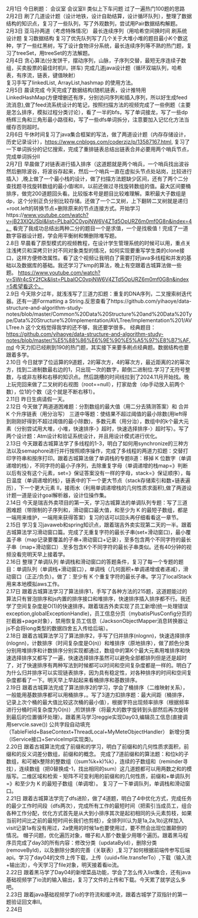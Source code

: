 2月1日 今日刷题： 会议室 会议室II 类似上下车问题   过了一遍热门100题的思路     
2月2日 刷了几道设计题（设计地铁，设计自助结算，设计循环队列），整理了数据结构的知识点，复习了一些队列，写了外观数列，尝试用Pair数据结构解题。   
2月3日 亚马孙两道（考虑特殊情况） 最长连续序列（用哈希空间换时间 刷系统设计题 复习数据结构 复习了优先队列写了几个关于大堆小堆的题目最小K个数这种，学了一些红黑树，写了设计食物评分系统，最长连续序列等不熟的热门题，复习了treeSet，用treeSet的方法解题。      
2月4日 贪心算法(分发饼干，摆动序列，山脉，子序列交替，最短无序连续子数组，买卖股票的最佳时机II，拼车) 完成几道java设计题（循环双端队列，哈希表，有序流，链表，键值映射）   
复习手写了linkedList, ArrayList,hashmap 的使用方法。      
2月5日 晨读完成 今天完成了数据结构(随机链表，设计推特用LinkedHashMap(方便增删还有序，分别访问序列和插入序列，所以好生成feed流消息),做了feed流系统设计的笔记，按照扫描方法的视频完成了一些例题（主要是怎么排序，模拟过程分类讨论），看了一半的bfs，写了单词接龙，写了一些dp杨辉三角和三角形最小路径和，写了一些dfs单词拆分，注意要加入记忆化方法当缓存否则超时。      
2月6日 午休时间复习了java集合框架的写法，做了两道设计题（内存存储设计，历史记录设计），https://www.cnblogs.com/coderzjz/p/13587167.html,  复习了一下单词拆分的记忆搜索，完成了重排链表总结出链表合并必要用两个哨兵节点，完成单词拆分II     
2月7日 早晨做了对链表进行插入排序（这道题就是两个哨兵，一个哨兵找出波谷然后删除波谷，将波谷存起来，然后一个哨兵一直在虚拟头节点处站岗，比较进行插入）,晚上做了一个最小栈的设计，做了扫描方法题缺少区间，还有了两个二分查找题寻找旋转数组的最小值I和II，以前还做过寻找旋转数组的值。最大区间要桶排序，做完200道题回头看。比较版本号是题目比较难理解。乘积最大子数组是dp，这个分别正负分别比较存储。还做了一个二叉树，上下翻转二叉树就是递归+root.left的转换节点+删除原来的节点连接方式。开始学习https://www.youtube.com/watch?v=jB23XIQUSbI&list=PLbaIOC0vpjNW6V4ZTd5OpURZ6m0mf0G8n&index=4。 看完了我成功总结出两种二分的题目一个是求值，一个是找极值！完成了一道数字容器设计题，学会用平衡树和懒删除堆写题。     
2.8日 早晨看了原型模式的视频教程，在设计学生管理系统的时候可以用，重点关注浅拷贝和深拷贝针对不同对象类型的情况，如何实现要重写学生类的clone接口，这样方便修改属性。看了这个视频让我明白了需要打好java多线程和并发的基础以及数据库的基础。我还学习了kmp的算法，晚上有空跟着古城算法做一些题。
https://www.youtube.com/watch?v=SWr4cSY2fCk&list=PLbaIOC0vpjNW6V4ZTd5OpURZ6m0mf0G8n&index=5希望看这个。    
2.9日 今天除夕过年，就浅浅写了三道力扣题：重复的DNA序列，二叉搜索树迭代器。还有一道Formatting a String.反思查看了https://github.com/yihaoye/data-structure-and-algorithm-study-notes/blob/master/Common%20Data%20Structure%20and%20Data%20Type/Data%20Structure%20Implementation/AVLTree/Implementation%201/AVLTree.h  这个文档觉得我学的还不够，我还要学很多。
经典题目：https://github.com/yihaoye/data-structure-and-algorithm-study-notes/blob/master/%E5%88%86%E6%9E%90%E5%A5%97%E8%B7%AF.md
今天力扣已经刷到190的热门题，其实接下来要多刷点经典题。数据结构也要跟着多学。    
2.10日 今日就学了位运算的9道题，2的幂次方，4的幂次方，最近距离的2的幂次方，找到二进制数最右边的1，只出现一次的数字，颠倒二进制位.学习了无符号整数，与或非左移和右移的知识点。然后跳槽的时间线拉到了2024.11月开始找。晚上玩完回来做了二叉树的右视图（root==null），打家劫舍（dp手动放入前两个数），位1的个数（这个就是不断右移1）。     
2.11日 昨日生病请假一天。        
2.12日 今天做了两道道困难题：分割数组的最大值（用二分去猜测答案）和 合并 K 个升序链表（用分治写） 三道中等题：使结果不超过阈值的最小除数(用left得到刚刚好得到不超过阈值的最小除数)，多数元素（用分治），数组中的k个最大元素（分别尝试用大堆，小堆，快速排序-》超时，快速选择排序-〉超时写）。写了两个设计题：Atm设计和验证系统设计，并且用设计模式进行优化。     
2.13日 今天跟着古城算法学了多线程的1-3，明白了如何用synchronize的三种方法以及semaphore进行并行按照顺序操作，完成了多线程的两道力扣题：交替打印字符串和按序打印。跟着古城算法做了单调栈的专题8道：移掉 K 位数字（单调递增的栈），不同字符的最小子序列，去除重复字母（单调递增的栈map=》判断以后有没有这个元素，set=》保证答案没有一样的字母，stack=》保证顺序），每日温度（单调递增的栈），链表中的下一个更大节点（stack存储索引和数+链表遍历），下一个更大元素 II，接雨水（利用单调递增栈的几何性质求面积),做了两道设计题一道是设计goal解析器，设计位操作集。    
2.14日 今天是瑞吉外卖项目的第一天，学习古城算法的单调队列专题：写了三道困难题（带限制的子序列和，滑动窗口最大值，和至少为 K 的最短子数组，都是一端用来维护，一端用来获得答案）复习的话可以回头再仔细看看这一章节。   
2.15日 学习复习javaweb和spring知识点，跟着瑞吉外卖实现第二天的一半。跟着古城算法学习滑动窗口篇。完成了无重复字符的最长子串(set+滑动窗口)，最小覆盖子串（map记录要覆盖的子串+滑动窗口+记录），至多包含两个不同字符的最长子串（map+滑动窗口）.至多包含K个不同字符的最长子串类似。还有40分钟的视频没看完明天早上接着学。     
2.16日 整理了单调队列 单调栈和滑动窗口的答题条件，复习了每一个专题的题目：单调队列（单调栈+滑动窗口），单调栈（几何面积+单调递增或者递减），滑动窗口（正正/负负）。做了：至少有 K 个重复字符的最长子串。学习了localStack用来本地模拟aws工作。        
2.17日 跟着古城算法学习了算法排序1，手写了各种方法的215题，这道题能过的算法只有冒泡排序和js内置的排序接口和堆排序，快速排序插入排序都不行。我还学了空间复杂度是O(1)的快速排序。跟着瑞吉外卖实现了员工新增(统一处理错误exception,globalExceptionHandle)，员工信息分页（mybatisPlusConfig分页的拦截器+page对象），禁用恢复员工信息（JacksonObjectMapper消息转换器让js不会将long类型的数据四舍五入传给后端）。  
2.18日 跟着古城算法学习了算法排序2，手写了归并排序(nlognn)，快速选择排序(nlognn)，计数排序（时间复杂度是O(n)）和堆排序（原地排序），做了颜色分类分别用堆排序和计数排序分别实现都通过，数组中的第K个最大元素用堆排序和快速选择排序又都写了一遍，快速选择排序虽然可以避免全部都排列但是还是超时了，对了快速排序有两种写法到时候都可以时间和空间复杂度都是一样的。明白了为什么归并排序可以实现链表排序，因为具有稳定性，对各种排序的时间和空间复杂度都看了一下。明天早上早起起来看桶排序和基数排序。    
2.19日 跟着古城算法完成了算法排序2的学习，学会了桶排序（二维映射关系），一般能用基数排序都可以用桶排序，。写了3道力扣排序题：最大间距（桶排序，记录上次个桶的最大值比较这次桶的最小值），根据字符出现频率排序（根据频率进行分桶时间复杂度为O(n)）,煎饼排序（将最大的数字旋转到头部然后再次旋转到最后的位置循环处理）。跟着黑马学习reggie实现Day03,编辑员工信息(直接调用servcie.save()) 公共字段自动填充（TableField+BaseContext+ThreadLocal+MyMeteObjectHandler） 新增分类（IService接口+ServiceImpl实现类)。          
2.20日 跟着古城算法完成了前缀和的学习，明白了前缀和的几何性质求面积，前缀和的反义词差分数组，前缀和的概念。 完成了7道前缀和的算法题：和位k的子数组，和可被k整除的整数组（(sum%k+k)%k），连续的子数组和（reminder寻找），连续数组（把0替换成-1，找出相同的sum）这几道题都可以用两数之和的模版写。二维区域和检索 - 矩阵不可变利用的前缀和的几何性质，前缀和+单调队列=》和至少为 K 的最短子数组（单调增）。 复习了一下单调队列，单调栈和滑动窗口。            
2.21日 跟着古城算法学完了dfs进阶，做了4道题，明白了4中优化方式，完成任务的最少工作时间段（dfs两次），完成所有工作的最短时间（把索引当成员工，组合各种工作分配，优化方式首先是从大到小排序其次是起初相同的头元素剪枝，如果当前时间比之前的最短时间长我们也剪枝），全排列II(认为是1a,2a,1b)这样加入visit记录1a有没有用过，2a使用的时候1a也要使用过，要不然会出现位置颠倒的情况。 帽子问题，优化遍历对象，帽子和人那个数量少用哪个遍历。跟着黑马程序员完成了day3的所有内容：修改分类（updataById），删除分类(removeById)，以及删除分类的完善（关联表）,复习了如何根据前端传参写后端api。学习了day04的文件上传下载，上传（uuid+file.transferTo）,下载（输入流+输出流），今天学习了file对象，明天接着看io流。   
2.22日 跟着黑马学了Day04的新增菜品功能，学会了怎么传入list集合，还有java基础视频学了io流的输入输出，复习了文件的上传和下载。今天累了就学这么多吧。  
2.23日 跟着java基础视频学了io的字符流和缓冲流，跟着古城学了双指针的第一题验证回文串II。     
2.24日 

